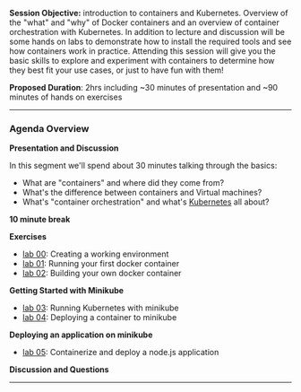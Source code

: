 
**Session Objective:**  introduction to containers and Kubernetes. Overview of the "what" and "why" of Docker containers and an overview of container orchestration with Kubernetes. In addition to lecture and discussion will be some hands on labs to demonstrate how to install the required tools and see how containers work in practice. Attending this session will give you the basic skills to explore and experiment with containers to determine how they best fit your use cases, or just to have fun with them!

**Proposed Duration**: 2hrs including ~30 minutes of presentation and ~90 minutes of hands on exercises

---

### Agenda Overview

**Presentation and Discussion**

In this segment we'll spend about 30 minutes talking through the basics:
- What are "containers" and where did they come from?
- What's the difference between containers and Virtual machines?
- What's "container orchestration" and what's [Kubernetes](https://kubernetes.io/) all about?

**10 minute break**

**Exercises**

- [lab 00](lab00/README.md): Creating a working environment
- [lab 01](lab01/README.md): Running your first docker container
- [lab 02](lab02/README.md): Building your own docker container

**Getting Started with Minikube**

- [lab 03](lab03/README.md): Running Kubernetes with minikube
- [lab 04](lab04/README.md): Deploying a container to minikube

**Deploying an application on minikube**

- [lab 05](lab05/README.md): Containerize and deploy a node.js application

**Discussion and Questions**

---
